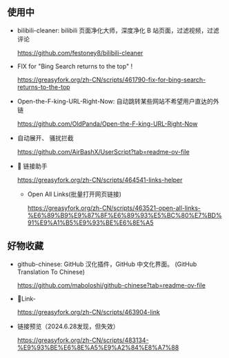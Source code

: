 ## 使用中

- bilibili-cleaner: bilibili 页面净化大师，深度净化 B 站页面，过滤视频，过滤评论

  https://github.com/festoney8/bilibili-cleaner

- FIX for "Bing Search returns to the top" !

   https://greasyfork.org/zh-CN/scripts/461790-fix-for-bing-search-returns-to-the-top
  
- Open-the-F-king-URL-Right-Now: 自动跳转某些网站不希望用户直达的外链
  
  https://github.com/OldPanda/Open-the-F-king-URL-Right-Now
  
- 自动展开、 	骚扰拦截
  
  https://github.com/AirBashX/UserScript?tab=readme-ov-file
  
- 🔗 链接助手
  
  https://greasyfork.org/zh-CN/scripts/464541-links-helper

  - Open All Links(批量打开网页链接)
    
    https://greasyfork.org/zh-CN/scripts/463521-open-all-links-%E6%89%B9%E9%87%8F%E6%89%93%E5%BC%80%E7%BD%91%E9%A1%B5%E9%93%BE%E6%8E%A5







## 好物收藏

- github-chinese: GitHub 汉化插件，GitHub 中文化界面。 (GitHub Translation To Chinese)

  https://github.com/maboloshi/github-chinese?tab=readme-ov-file

- 🔗Link-

  https://greasyfork.org/zh-CN/scripts/463904-link

- 链接预览（2024.6.28发现，但失效）

  https://greasyfork.org/zh-CN/scripts/483134-%E9%93%BE%E6%8E%A5%E9%A2%84%E8%A7%88

